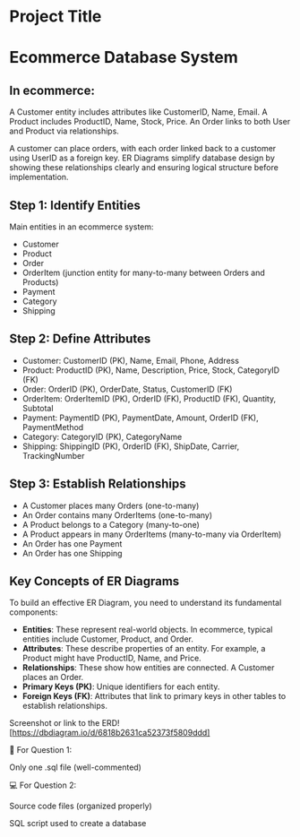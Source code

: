 # Project Title
# Ecommerce Database System

## In ecommerce:

A Customer entity includes attributes like CustomerID, Name, Email.
A Product includes ProductID, Name, Stock, Price.
An Order links to both User and Product via relationships.

A customer can place orders, with each order linked back to a customer using UserID as a foreign key. 
ER Diagrams simplify database design by showing these relationships clearly and ensuring logical structure before implementation.

## Step 1: Identify Entities
Main entities in an ecommerce system:
-	Customer
-	Product
-	Order
-	OrderItem (junction entity for many-to-many between Orders and Products)
-	Payment
-	Category
-	Shipping

## Step 2: Define Attributes
-	Customer: CustomerID (PK), Name, Email, Phone, Address
-	Product: ProductID (PK), Name, Description, Price, Stock, CategoryID (FK)
-	Order: OrderID (PK), OrderDate, Status, CustomerID (FK)
-	OrderItem: OrderItemID (PK), OrderID (FK), ProductID (FK), Quantity, Subtotal
-	Payment: PaymentID (PK), PaymentDate, Amount, OrderID (FK), PaymentMethod
-	Category: CategoryID (PK), CategoryName
-	Shipping: ShippingID (PK), OrderID (FK), ShipDate, Carrier, TrackingNumber


## Step 3: Establish Relationships
-	A Customer places many Orders (one-to-many)
-	An Order contains many OrderItems (one-to-many)
-	A Product belongs to a Category (many-to-one)
-	A Product appears in many OrderItems (many-to-many via OrderItem)
-	An Order has one Payment
-	An Order has one Shipping

## Key Concepts of ER Diagrams
To build an effective ER Diagram, you need to understand its fundamental components:

- **Entities**: These represent real-world objects. In ecommerce, typical entities include Customer, Product, and Order.
- **Attributes**: These describe properties of an entity. For example, a Product might have ProductID, Name, and Price.
- **Relationships**: These show how entities are connected. A Customer places an Order.
- **Primary Keys (PK)**: Unique identifiers for each entity.
- **Foreign Keys (FK)**: Attributes that link to primary keys in other tables to establish relationships.




Screenshot or link to the ERD! [https://dbdiagram.io/d/6818b2631ca52373f5809ddd]





🧠 For Question 1:

Only one .sql file (well-commented)

💻 For Question 2:

Source code files (organized properly)

SQL script used to create a database

